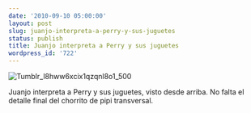 ```yaml
---
date: '2010-09-10 05:00:00'
layout: post
slug: juanjo-interpreta-a-perry-y-sus-juguetes
status: publish
title: Juanjo interpreta a Perry y sus juguetes
wordpress_id: '722'
---
```



    


![Tumblr_l8hww6xcix1qzqnl8o1_500](http://jjdenis.files.wordpress.com/2010/09/tumblr_l8hww6xcix1qzqnl8o1_500-scaled500.png?w=205)








Juanjo interpreta a Perry y sus juguetes, visto desde arriba. No falta el detalle final del chorrito de pipi transversal.


  
